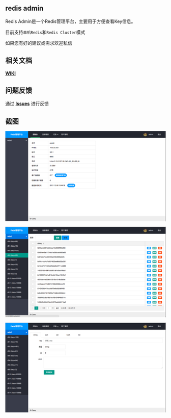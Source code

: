 ## redis admin
Redis Admin是一个Redis管理平台，主要用于方便查看Key信息。

目前支持`单机Redis`和`Redis Cluster`模式

如果您有好的建议或需求欢迎私信

## 相关文档
**[WIKI](https://github.com/guanshanyue/redis_admin/wiki)**

## 问题反馈
通过 **[Issues](https://github.com/guanshanyue/redis_admin/issues)** 进行反馈

## 截图

![](https://github.com/guanshanyue/redis_admin/blob/master/static/img/1.png)


![](https://github.com/guanshanyue/redis_admin/blob/master/static/img/2.png)

![](https://github.com/guanshanyue/redis_admin/blob/master/static/img/3.png)